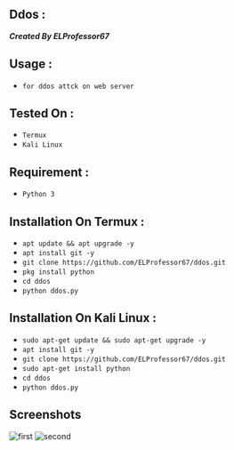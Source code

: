 ## Ddos :
***Created By ELProfessor67***

## Usage :
* `for ddos attck on web server`

## Tested On :
* `Termux`
* `Kali Linux`

## Requirement :
* `Python 3`

## Installation On Termux :
* `apt update && apt upgrade -y`
* `apt install git -y`
* `git clone https://github.com/ELProfessor67/ddos.git`
* `pkg install python`
* `cd ddos`
* `python ddos.py`

## Installation On Kali Linux :
* `sudo apt-get update && sudo apt-get upgrade -y`
* `apt install git -y`
* `git clone https://github.com/ELProfessor67/ddos.git`
* `sudo apt-get install python`
* `cd ddos`
* `python ddos.py`

## Screenshots
![first](https://i.ibb.co/2vNYKfw/firstss-png.png)
![second](https://i.ibb.co/V39xHK7/secondss-png.png)
